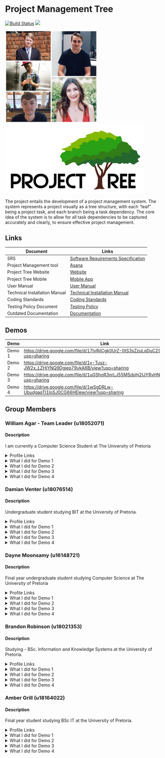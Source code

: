 # Project Management Tree

[![Build Status](https://travis-ci.org/COS301-SE-2020/Project-Tree.svg?branch=master)](https://travis-ci.org/COS301-SE-2020/Project-Tree)
<a href="https://www.statuscake.com/" title="Website Uptime Monitoring"><img src="https://app.statuscake.com/button/index.php?Track=5661201&Days=1&Design=4" /></a>

<img src="group photo.jpg" width=300/> <img src="logo.png" width=450/>

The project entails the development of a project management system. The system represents a project visually as a tree structure, with each “leaf” being a project task, and each branch being a task dependency. The core idea of the system is to allow for all task dependencies to be captured accurately and clearly, to ensure effective project management.

## Links

| Document                      | Links                                                                                                                        |
| ----------------------------- | ---------------------------------------------------------------------------------------------------------------------------- |
| SRS                           | [Software Requirements Specification](https://drive.google.com/file/d/1zKs6e3Fx8nMi3XmNC9hN_HuTOr2skMx6/view?usp=sharing)    |
| Project Management tool       | [Asana](https://app.asana.com/0/1175793006340426/board)                                                                      |
| Project Tree Website          | [Website](https://projecttree.herokuapp.com/)                                                                                |
| Project Tree Mobile           | [Mobile App](https://drive.google.com/file/d/1xgWt-K9mzN6L9JeMkQ-rF9eO_YAiVuRY/view?usp=sharing)                             |
| User Manual                   | [User Manual](https://drive.google.com/file/d/1K9eoKgYzPn_t4mbZaNgGmGSuUaiKWXYk/view?usp=sharing)                            |
| Technical Installation Manual | [Technical Installation Manual](https://drive.google.com/file/d/1ObufSIvrVCSqpog9ENT2ud-sVO8fbyo1/view?usp=sharing)          |
| Coding Standards              | [Coding Standards](https://drive.google.com/file/d/10XIZpqaFohxW8eiQM4hKsrCR_ZDSC-8K/view?usp=sharing)                       |
| Testing Policy Document       | [Testing Policy](https://drive.google.com/file/d/1sprpHY_Br0TLddgdWWLBVPwRhalveE-_/view?usp=sharing)                         |
| Outdated Documentation        | [Documentation](https://drive.google.com/drive/folders/1QR4uf5biWp2WJ9dN6wHdup5sKdGv0UhW?usp=sharing)                        |

## Demos

| Demo   | Link                                                                               |
| ------ | ---------------------------------------------------------------------------------- |
| Demo 1 | https://drive.google.com/file/d/17IvRjiCgk0UrZ-0tS3sZzuLqDuC2974h/view?usp=sharing |
| Demo 2 | https://drive.google.com/file/d/1y-Tusz-JW2x_LZHjYNQ9Dgiep79vkA6B/view?usp=sharing |
| Demo 3 | https://drive.google.com/file/d/1uGShoR3nrLJ55MSdohj2IJYRvHNAQEj0/view?usp=sharing |
| Demo 4 | https://drive.google.com/file/d/1wSgDRLw-UbudgaqTl1loSJ0CG66HElew/view?usp=sharing |

## Group Members

### William Agar - Team Leader (u18052071)

#### Description

I am currently a Computer Science Student at The University of Pretoria

<details><summary>Profile Links</summary>

- [GitHub Profile](https://github.com/Will-A897)
- [CV](https://will-a897.github.io/online-cv/)
- [LinkedIn](https://www.linkedin.com/in/william-agar-1b57521a7/)

</details>

<details><summary> What I did for Demo 1</summary>
  
  - Implemented update dependencies function
  - Implemented helper functions for above function (getSuccessorNodes, getPredecessorNodes, getDependencies, compareDates, addDays)

</details>
<details><summary> What I did for Demo 2</summary>
  
  - Implementation of progress dashboard
  - Implementation of react web app framework/routing
  
</details>
<details><summary> What I did for Demo 3</summary>
  
  - Caught up mobile app in terms of previous website functionality
  - Implemented server side handling of notifications
  - Implemented mobile client handling of notifications
  
</details>
<details><summary> What I did for Demo 4</summary>
  
  - Implemented project dashboard
  - Implemented search and filter 
  - Implemented Gantt Chart
  
</details>

### Damian Venter (u18076514)

#### Description

Undergraduate student studying BIT at the University of Pretoria.

<details><summary>Profile Links</summary>

- [GitHub Profile](https://github.com/Damian-Venter)
- [CV](https://damian-venter.github.io/cv/)
- [LinkedIn](https://www.linkedin.com/in/damian-venter-954429167/)

</details>

<details><summary> What I did for Demo 1</summary>
  
  - Implementation of API server
  - Set up hosting on grapheneDB and Heroku

</details>
<details><summary> What I did for Demo 2</summary>
  
  - Implementation of graphing/View Projects
  - Implementation of task progress
  
</details>
<details><summary> What I did for Demo 3</summary>
  
  - Caught up mobile app in terms of previous website functionality
  - Implemented functionality to assign people to tasks on the website
  
</details>
<details><summary> What I did for Demo 4</summary>
  
  - Implemented task views
  - Implemented assigning people mobile
  
</details>

### Dayne Moonsamy (u16148721)

#### Description

Final year undergraduate student studying Computer Science at The University of Pretoria

<details><summary>Profile Links</summary>

- [GitHub Profile](https://github.com/DayneSilver)
- [CV](https://daynesilver.github.io)
- [LinkedIn](https://www.linkedin.com/in/dayne-moonsamy-192a971a6/)

</details>
<details><summary> What I did for Demo 1</summary>
  
  - Implementation of deleting tasks
  - Implementation of deleting dependencies

</details>
<details><summary> What I did for Demo 2</summary>
  
  - Implementation of Create Projects
  - Implementation of Modals/forms for tasks 
  - Implementation of graphing/view project
  
</details>
<details><summary> What I did for Demo 3</summary>
  
  - Implemented user management (login/logout/register) for website
  - Implemented user management (login/logout/register) for mobile app
  - Implemented edit user preferences for website
  - Implemented edit user preferences for mobile app
  
</details>
<details><summary> What I did for Demo 4</summary>
  
  - Implemented profile pictures
  - Session management
  
</details>

### Brandon Robinson (u18021353)

#### Description

Studying - BSc. Information and Knowledge Systems at the University of Pretoria.

<details><summary>Profile Links</summary>

- [GitHub Profile](https://github.com/u18021353)
- [CV](https://u18021353.github.io)
- [LinkedIn](https://www.linkedin.com/in/brandon-robinson-6ab4751a5/)

</details>

<details><summary> What I did for Demo 1</summary>
  
  - Implementation of Update Tasks
  - Implementation of Update Task Dependencies

</details>
<details><summary> What I did for Demo 2</summary>
  
  - Implementation of Update Projects
  - Implementation of Modals/forms for dependencies and projects
  - Project page server call optimization
  
</details>
<details><summary> What I did for Demo 3</summary>
  
  - Redesign of the website including extra functionality 
  - Implementation of critical path feature
  - Implemented permissions throughout website
  
</details>
<details><summary> What I did for Demo 4</summary>
  
  - Implemented project and task duration
  - Web Styling
  - Implemented user permissions mobile
  
</details>

### Amber Grill (u18164022)

#### Description

Final year student studying BSc IT at the University of Pretoria.

<details><summary>Profile Links</summary>

- [GitHub Profile](https://github.com/u18164022)
- [CV](https://u18164022.github.io/online-cv)
- [LinkedIn](https://www.linkedin.com/in/amber-grill-49259a1a6/)

</details>
<details><summary> What I did for Demo 1</summary>
  
  - Implementation of Create Tasks
  - Implementation of Create Dependencies

</details>
<details><summary> What I did for Demo 2</summary>
  
  - Implementation of Delete Projects
  - Implementation and design of bootstrap UI for the web app
  
</details>
<details><summary> What I did for Demo 3</summary>
  
  - Redesign of the website  
  - Implemented web client handling of notifications
  
</details>
<details><summary> What I did for Demo 4</summary>
  
  - Implemented Calendar
  - Styling and Design Web
  
</details>
